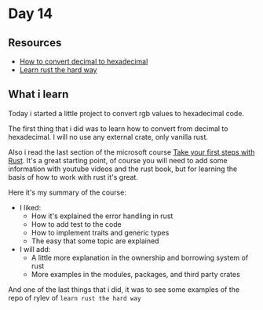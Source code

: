 # Day 14

## Resources

- [How to convert decimal to hexadecimal](https://youtu.be/QJW6qnfhC70)
- [Learn rust the hard way](https://github.com/rylev/learn-rust-the-hard-way)

## What i learn

Today i started a little project to convert rgb values to hexadecimal code.

The first thing that i did was to learn how to convert from decimal to hexadecimal.
I will no use any external crate, only vanilla rust.

Also i read the last section of the microsoft course [Take your first steps with Rust](https://docs.microsoft.com/en-us/learn/paths/rust-first-steps/). It's a great starting point, of course you will need to add some information with youtube videos and the rust book, but for learning the basis of how to work with rust it's great.

Here it's my summary of the course:

- I liked:
	- How it's explained the error handling in rust
	- How to add test to the code
	- How to implement traits and generic types
	- The easy that some topic are explained
- I will add:
	- A little more explanation in the ownership and borrowing system of rust
	- More examples in the modules, packages, and third party crates

And one of the last things that i did, it was to see some examples of the repo of rylev of `learn rust the hard way`